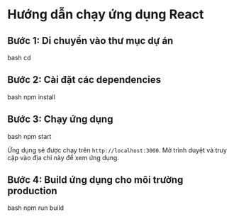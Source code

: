 # Hướng dẫn chạy ứng dụng React

## Bước 1: Di chuyển vào thư mục dự án
bash
cd <react-app>

## Bước 2: Cài đặt các dependencies
bash
npm install

## Bước 3: Chạy ứng dụng
bash
npm start


Ứng dụng sẽ được chạy trên `http://localhost:3000`. Mở trình duyệt và truy cập vào địa chỉ này để xem ứng dụng.

## Bước 4: Build ứng dụng cho môi trường production
bash
npm run build
